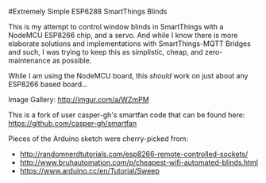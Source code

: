 
#Extremely Simple ESP6288 SmartThings Blinds

This is my attempt to control window blinds in SmartThings with a NodeMCU ESP8266 chip, and a servo. And while I know there is more elaborate solutions and implementations with SmartThings-MQTT Bridges and such, I was trying to keep this as simplistic, cheap, and zero-maintenance as possible.

While I am using the NodeMCU board, this <i>should</i> work on just about any ESP8266 based board...

Image Gallery: http://imgur.com/a/WZmPM



This is a fork of user casper-gh's smartfan code that can be found here: https://github.com/casper-gh/smartfan

Pieces of the Arduino sketch were cherry-picked from: 
* http://randomnerdtutorials.com/esp8266-remote-controlled-sockets/
* http://www.bruhautomation.com/p/cheapest-wifi-automated-blinds.html
* https://www.arduino.cc/en/Tutorial/Sweep
